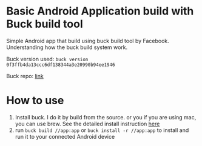 # Basic Android Application build with Buck build tool
Simple Android app that build using buck build tool by Facebook. Understanding how the buck build system work.

Buck version used: `buck version 0f3ffb4da13ccc6df138344a3e20990b94ee1946`

Buck repo: [link](https://github.com/facebook/buck)

# How to use
1. Install buck. I do it by build from the source. or you if you are using mac, you can use brew. See the detailed install instruction [here](https://buck.build/setup/getting_started.html)
2. run `buck build //app:app` or `buck install -r //app:app` to install and run it to your connected Android device

